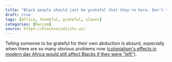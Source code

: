 ```yaml
---
title: "Black people should just be grateful that they're here. Don't they know how much worse they'd have it in Africa?"
draft: true
tags: [Africa, thankful, grateful, slaves]
categories: [Racism]
source: https://blacksocialists.us/
---
```


Telling someone to be grateful for their own abduction is absurd, especially when there are so many obvious problems now ([colonialism's effects in modern day Africa would still affect Blacks if they were "left"](https://www.pambazuka.org/global-south/effects-colonialism-africas-past-and-present)).

